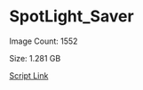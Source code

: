 # SpotLight_Saver

Image Count: 1552

Size: 1.281 GB

[Script Link](https://github.com/liuyal/Archive/blob/master/Python/Utilities/Miscellaneous/spotlight_saver.py)